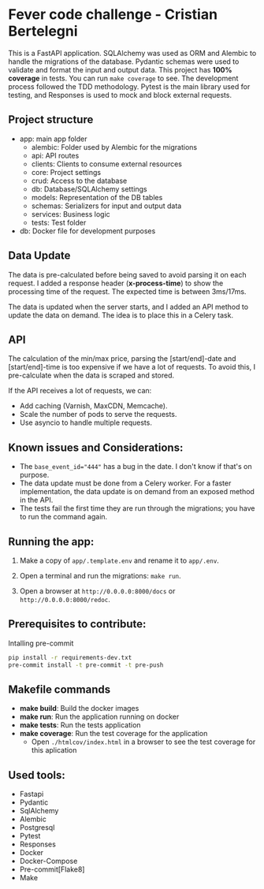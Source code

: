 # Fever code challenge - Cristian Bertelegni

This is a FastAPI application. SQLAlchemy was used as ORM and Alembic to handle the migrations of the database.
Pydantic schemas were used to validate and format the input and output data.
This project has **100% coverage** in tests. You can run `make coverage` to see. The development process followed the TDD methodology. Pytest is the main library used for testing, and Responses is used to mock and block external requests.

## Project structure

- app: main app folder
  - alembic: Folder used by Alembic for the migrations
  - api: API routes
  - clients: Clients to consume external resources
  - core: Project settings
  - crud: Access to the database
  - db: Database/SQLAlchemy settings
  - models: Representation of the DB tables
  - schemas: Serializers for input and output data
  - services: Business logic
  - tests: Test folder
- db: Docker file for development purposes

## Data Update

The data is pre-calculated before being saved to avoid parsing it on each request. I added a response header (**x-process-time**) to show the processing time of the request. The expected time is between 3ms/17ms.

The data is updated when the server starts, and I added an API method to update the data on demand. The idea is to place this in a Celery task.

## API

The calculation of the min/max price, parsing the [start/end]-date and [start/end]-time is too expensive if we have a lot of requests. To avoid this, I pre-calculate when the data is scraped and stored.

If the API receives a lot of requests, we can:

- Add caching (Varnish, MaxCDN, Memcache).
- Scale the number of pods to serve the requests.
- Use asyncio to handle multiple requests.

## Known issues and Considerations:

- The `base_event_id="444"` has a bug in the date. I don't know if that's on purpose.
- The data update must be done from a Celery worker. For a faster implementation, the data update is on demand from an exposed method in the API.
- The tests fail the first time they are run through the migrations; you have to run the command again.

## Running the app:

1. Make a copy of `app/.template.env` and rename it to `app/.env`.

2. Open a terminal and run the migrations: `make run`.

3. Open a browser at `http://0.0.0.0:8000/docs` or `http://0.0.0.0:8000/redoc`.

## Prerequisites to contribute:

Intalling pre-commit

```bash
pip install -r requirements-dev.txt
pre-commit install -t pre-commit -t pre-push
```


## Makefile commands

* **make build**: Build the docker images
* **make run**: Run the application running on docker
* **make tests**: Run the tests application
* **make coverage**: Run the test coverage for the application
    * Open `./htmlcov/index.html` in a browser to see the test coverage for this aplication


## Used tools:

- Fastapi
- Pydantic
- SqlAlchemy
- Alembic
- Postgresql
- Pytest
- Responses
- Docker
- Docker-Compose
- Pre-commit[Flake8]
- Make

